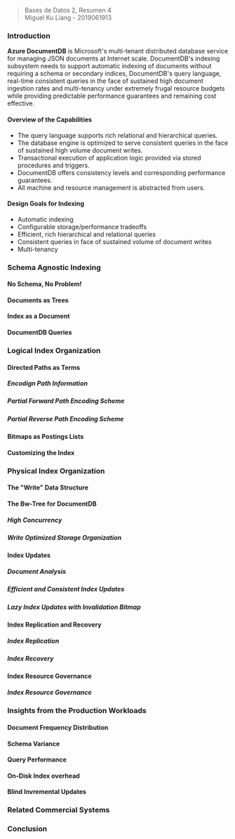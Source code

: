 > Bases de Datos 2, Resumen 4  
> Miguel Ku Liang - 2019061913

### Introduction

**Azure DocumentDB** is Microsoft's multi-tenant distributed database service for managing JSON documents at Internet scale. DocumentDB's indexing subsystem needs to support automatic indexing of documents without requiring a schema or secondary indices, DocumentDB's query language, real-time consistent queries in the face of sustained high document ingestion rates and multi-tenancy under extremely frugal resource budgets while providing predictable performance guarantees and remaining cost effective. 

#### Overview of the Capabilities

* The query language supports rich relational and hierarchical queries.
* The database engine is optimized to serve consistent queries in the face of sustained high volume document writes.
* Transactional execution of application logic provided via stored procedures and triggers.
* DocumentDB offers consistency levels and corresponding performance guarantees.
* All machine and resource management is abstracted from users.

#### Design Goals for Indexing

* Automatic indexing
* Configurable storage/performance tradeoffs
* Efficient, rich hierarchical and relational queries
* Consistent queries in face of sustained volume of document writes
* Multi-tenancy

### Schema Agnostic Indexing



#### No Schema, No Problem!


#### Documents as Trees


#### Index as a Document


#### DocumentDB Queries


### Logical Index Organization


#### Directed Paths as Terms


##### Encodign Path Information


##### Partial Forward Path Encoding Scheme


##### Partial Reverse Path Encoding Scheme


#### Bitmaps as Postings Lists

#### Customizing the Index


### Physical Index Organization


#### The "Write" Data Structure


#### The Bw-Tree for DocumentDB


##### High Concurrency


##### Write Optimized Storage Organization


#### Index Updates


##### Document Analysis


##### Efficient and Consistent Index Updates


##### Lazy Index Updates with Invalidation Bitmap


#### Index Replication and Recovery


##### Index Replication


##### Index Recovery


#### Index Resource Governance


##### Index Resource Governance


### Insights from the Production Workloads


#### Document Frequency Distribution


#### Schema Variance


#### Query Performance


#### On-Disk Index overhead


#### Blind Invremental Updates


### Related Commercial Systems


### Conclusion